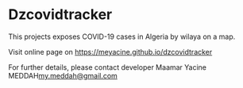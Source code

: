 # Dzcovidtracker

This projects exposes COVID-19 cases in Algeria by wilaya on a map.

Visit online page on https://meyacine.github.io/dzcovidtracker

For further details, please contact developer Maamar Yacine MEDDAH<my.meddah@gmail.com>
